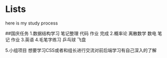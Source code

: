 # Lists
here is my study process

##国庆任务
1.数据结构学习 笔记整理 代码 作业 完成
2.概率论 离散数学 数电 笔记 作业
3.英语
4.毛笔字练习 乒乓球 飞盘

5.小组项目 想要学习CSS或者和组长进行交流对前后端学习有自己深入的了解
